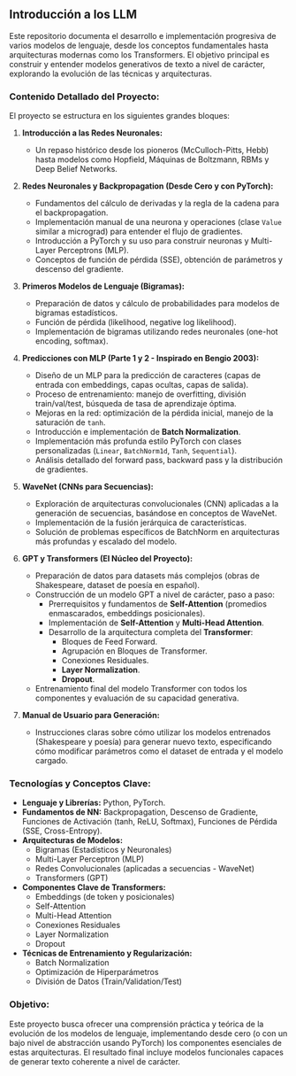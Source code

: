 ## Introducción a los LLM

Este repositorio documenta el desarrollo e implementación progresiva de varios modelos de lenguaje, desde los conceptos fundamentales hasta arquitecturas modernas como los Transformers. El objetivo principal es construir y entender modelos generativos de texto a nivel de carácter, explorando la evolución de las técnicas y arquitecturas.

### Contenido Detallado del Proyecto:

El proyecto se estructura en los siguientes grandes bloques:

1.  **Introducción a las Redes Neuronales:**
    *   Un repaso histórico desde los pioneros (McCulloch-Pitts, Hebb) hasta modelos como Hopfield, Máquinas de Boltzmann, RBMs y Deep Belief Networks.

2.  **Redes Neuronales y Backpropagation (Desde Cero y con PyTorch):**
    *   Fundamentos del cálculo de derivadas y la regla de la cadena para el backpropagation.
    *   Implementación manual de una neurona y operaciones (clase `Value` similar a micrograd) para entender el flujo de gradientes.
    *   Introducción a PyTorch y su uso para construir neuronas y Multi-Layer Perceptrons (MLP).
    *   Conceptos de función de pérdida (SSE), obtención de parámetros y descenso del gradiente.

3.  **Primeros Modelos de Lenguaje (Bigramas):**
    *   Preparación de datos y cálculo de probabilidades para modelos de bigramas estadísticos.
    *   Función de pérdida (likelihood, negative log likelihood).
    *   Implementación de bigramas utilizando redes neuronales (one-hot encoding, softmax).

4.  **Predicciones con MLP (Parte 1 y 2 - Inspirado en Bengio 2003):**
    *   Diseño de un MLP para la predicción de caracteres (capas de entrada con embeddings, capas ocultas, capas de salida).
    *   Proceso de entrenamiento: manejo de overfitting, división train/val/test, búsqueda de tasa de aprendizaje óptima.
    *   Mejoras en la red: optimización de la pérdida inicial, manejo de la saturación de `tanh`.
    *   Introducción e implementación de **Batch Normalization**.
    *   Implementación más profunda estilo PyTorch con clases personalizadas (`Linear`, `BatchNorm1d`, `Tanh`, `Sequential`).
    *   Análisis detallado del forward pass, backward pass y la distribución de gradientes.

5.  **WaveNet (CNNs para Secuencias):**
    *   Exploración de arquitecturas convolucionales (CNN) aplicadas a la generación de secuencias, basándose en conceptos de WaveNet.
    *   Implementación de la fusión jerárquica de características.
    *   Solución de problemas específicos de BatchNorm en arquitecturas más profundas y escalado del modelo.

6.  **GPT y Transformers (El Núcleo del Proyecto):**
    *   Preparación de datos para datasets más complejos (obras de Shakespeare, dataset de poesía en español).
    *   Construcción de un modelo GPT a nivel de carácter, paso a paso:
        *   Prerrequisitos y fundamentos de **Self-Attention** (promedios enmascarados, embeddings posicionales).
        *   Implementación de **Self-Attention** y **Multi-Head Attention**.
        *   Desarrollo de la arquitectura completa del **Transformer**:
            *   Bloques de Feed Forward.
            *   Agrupación en Bloques de Transformer.
            *   Conexiones Residuales.
            *   **Layer Normalization**.
            *   **Dropout**.
    *   Entrenamiento final del modelo Transformer con todos los componentes y evaluación de su capacidad generativa.

7.  **Manual de Usuario para Generación:**
    *   Instrucciones claras sobre cómo utilizar los modelos entrenados (Shakespeare y poesía) para generar nuevo texto, especificando cómo modificar parámetros como el dataset de entrada y el modelo cargado.

### Tecnologías y Conceptos Clave:

*   **Lenguaje y Librerías:** Python, PyTorch.
*   **Fundamentos de NN:** Backpropagation, Descenso de Gradiente, Funciones de Activación (tanh, ReLU, Softmax), Funciones de Pérdida (SSE, Cross-Entropy).
*   **Arquitecturas de Modelos:**
    *   Bigramas (Estadísticos y Neuronales)
    *   Multi-Layer Perceptron (MLP)
    *   Redes Convolucionales (aplicadas a secuencias - WaveNet)
    *   Transformers (GPT)
*   **Componentes Clave de Transformers:**
    *   Embeddings (de token y posicionales)
    *   Self-Attention
    *   Multi-Head Attention
    *   Conexiones Residuales
    *   Layer Normalization
    *   Dropout
*   **Técnicas de Entrenamiento y Regularización:**
    *   Batch Normalization
    *   Optimización de Hiperparámetros
    *   División de Datos (Train/Validation/Test)

### Objetivo:

Este proyecto busca ofrecer una comprensión práctica y teórica de la evolución de los modelos de lenguaje, implementando desde cero (o con un bajo nivel de abstracción usando PyTorch) los componentes esenciales de estas arquitecturas. El resultado final incluye modelos funcionales capaces de generar texto coherente a nivel de carácter.
